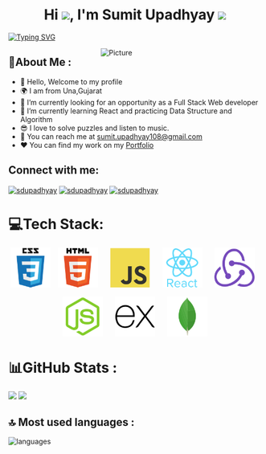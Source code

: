 <h1 align="center">Hi <img src="https://i.pinimg.com/originals/b9/37/12/b9371273ae94a946e92074d1b9696680.gif" width="55"/>, I'm Sumit Upadhyay <img src="https://camo.githubusercontent.com/d3359cb00ab0b5ed8f2e1fe3fceb4fbaf3b614340f8c0db99c17b9f50b351770/68747470733a2f2f656d6f6a69732e736c61636b6d6f6a69732e636f6d2f656d6f6a69732f696d616765732f313533313834393433302f343234362f626c6f622d73756e676c61737365732e6769663f31353331383439343330" width="35"/></h1>  


[![Typing SVG](https://readme-typing-svg.herokuapp.com/?lines=Front+End+Developer;Problem+Solver;Full+Stack+Developer;continuous+Learner)](https://git.io/typing-svg)

<img align='right' src="https://media2.giphy.com/media/qgQUggAC3Pfv687qPC/giphy.gif?cid=ecf05e47cq8zq18nxebpo5t2r1dgnmyddibdq953rd74v2xb&rid=giphy.gif&ct=g" height="" width="320" alt="Picture">

## 💫About Me :

   - 👋 Hello, Welcome to my profile
   - 🌍 I am from Una,Gujarat
   - 🌱 I’m currently looking for an opportunity as a Full Stack Web developer
   - 🔭 I’m currently learning React and practicing Data Structure and Algorithm
   - 😎 I love to solve puzzles and listen to music.
  - 💬 You can reach me at sumit.upadhyay108@gmail.com
  - ❤️ You can find my work on my [Portfolio](https://sumit-upadhyay-portfolio-website.netlify.app/)
    
##  Connect with me:  
<p align="left">  
<a href="https://twitter.com/upadhyay108" target="blank"><img align="center" src="https://raw.githubusercontent.com/rahuldkjain/github-profile-readme-generator/master/src/images/icons/Social/twitter.svg" alt="sdupadhyay" height="30" width="40" /></a>  
<a href="https://linkedin.com/in/sumit-upadhyay-28669a23a" target="blank"><img align="center" src="https://raw.githubusercontent.com/rahuldkjain/github-profile-readme-generator/master/src/images/icons/Social/linked-in-alt.svg" alt="sdupadhyay" height="30" width="40" /></a>  
<a href="https://codesandbox.com/sdupadhyay" target="blank"><img align="center" src="https://raw.githubusercontent.com/rahuldkjain/github-profile-readme-generator/master/src/images/icons/Social/codesandbox.svg" alt="sdupadhyay" height="30" width="40" /></a>  
</p>

# 💻Tech Stack:

<p align="center">  <img src="https://raw.githubusercontent.com/devicons/devicon/master/icons/css3/css3-original-wordmark.svg" alt="css3" width="80" height="80"/>  <img hspace="10" src="https://raw.githubusercontent.com/devicons/devicon/master/icons/html5/html5-original-wordmark.svg" alt="html5" width="80" height="80"/>  <img hspace="10" src="https://raw.githubusercontent.com/devicons/devicon/master/icons/javascript/javascript-original.svg" alt="javascript" width="80" height="80"/>  <img hspace="10" src="https://raw.githubusercontent.com/devicons/devicon/master/icons/react/react-original-wordmark.svg" alt="react" width="80" height="80"/>  <img hspace="10" src="https://raw.githubusercontent.com/devicons/devicon/master/icons/redux/redux-original.svg" alt="redux" width="80" height="80"/>
</p>
<p align="center"> <img hspace="10" src="https://raw.githubusercontent.com/devicons/devicon/master/icons/nodejs/nodejs-original.svg" alt="redux" width="80" height="80"/>
<img hspace="10" src="https://raw.githubusercontent.com/devicons/devicon/master/icons/express/express-original.svg" alt="redux" width="80" height="80"/>
<img hspace="10" src="https://raw.githubusercontent.com/devicons/devicon/master/icons/mongodb/mongodb-original.svg" alt="redux" width="80" height="80"/>
</p>

  
# 📊GitHub Stats :
<div height="500px">
  <img src="https://github-readme-stats.vercel.app/api?username=sdupadhyay&show_icons=true&hide_border=true&theme=merko" />
  <img  src="https://github-readme-streak-stats.herokuapp.com/?user=sdupadhyay&hide_border=true&theme=merko" />
</div>

## 🔝 Most used languages :
  <img alt="languages" src="https://github-readme-stats.vercel.app/api/top-langs/?username=sdupadhyay&layout=compact&hide_border=true&theme=merko" />
  

